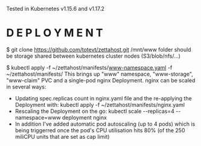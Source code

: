Tested in Kubernetes v1.15.6 and v1.17.2

# D E P L O Y M E N T

$ git clone https://github.com/totevt/zettahost.git
 /mnt/www folder should be storage shared between kubernetes cluster nodes (S3/blob/nfs/...)

$ kubectl apply -f ~/zettahost/manifests/www-namespace.yaml -f ~/zettahost/manifests/
 This brings up "www" namespace, "www-storage", "www-claim" PVC and a single-pod nginx Deployment.
 nginx can be scaled in several ways:
   - Updating spec.replicas count in nginx.yaml file and the re-applying the Deployment with: kubectl apply -f ~/zettahost/manifests/nginx.yaml
   - Rescaling the Deployment on the go: kubectl scale --replicas=4 --namespace=www deployment nginx
   - In addition I've added automatic pod autoscaling (up to 4 pods) which is being triggerred once the pod's CPU utilisation hits 80% (of the 250 miliCPU units that are set as cap limit)
